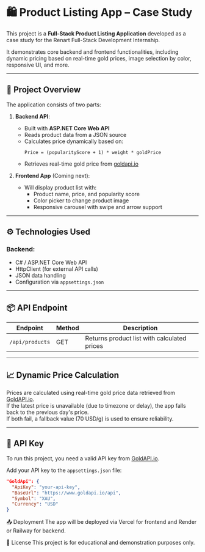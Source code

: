 # 🛍️ Product Listing App – Case Study

This project is a **Full-Stack Product Listing Application** developed as a case study for the Renart Full-Stack Development Internship.

It demonstrates core backend and frontend functionalities, including dynamic pricing based on real-time gold prices, image selection by color, responsive UI, and more.

---

## 🚀 Project Overview

The application consists of two parts:

1. **Backend API**:  
   - Built with **ASP.NET Core Web API**  
   - Reads product data from a JSON source  
   - Calculates price dynamically based on:
     ```
     Price = (popularityScore + 1) * weight * goldPrice
     ```
   - Retrieves real-time gold price from [goldapi.io](https://www.goldapi.io)

2. **Frontend App** (Coming next):  
   - Will display product list with:
     - Product name, price, and popularity score
     - Color picker to change product image
     - Responsive carousel with swipe and arrow support

---

## ⚙️ Technologies Used

### Backend:
- C# / ASP.NET Core Web API
- HttpClient (for external API calls)
- JSON data handling
- Configuration via `appsettings.json`

---

## 📦 API Endpoint

| Endpoint       | Method | Description              |
|----------------|--------|--------------------------|
| `/api/products` | GET    | Returns product list with calculated prices |

---

## 📈 Dynamic Price Calculation

Prices are calculated using real-time gold price data retrieved from [GoldAPI.io](https://www.goldapi.io).  
If the latest price is unavailable (due to timezone or delay), the app falls back to the previous day's price.  
If both fail, a fallback value (70 USD/g) is used to ensure reliability.

---

## 🔐 API Key

To run this project, you need a valid API key from [GoldAPI.io](https://www.goldapi.io/).

Add your API key to the `appsettings.json` file:

```json
"GoldApi": {
  "ApiKey": "your-api-key",
  "BaseUrl": "https://www.goldapi.io/api",
  "Symbol": "XAU",
  "Currency": "USD"
}
```

📤 Deployment
The app will be deployed via Vercel for frontend and Render or Railway for backend.

📝 License
This project is for educational and demonstration purposes only.